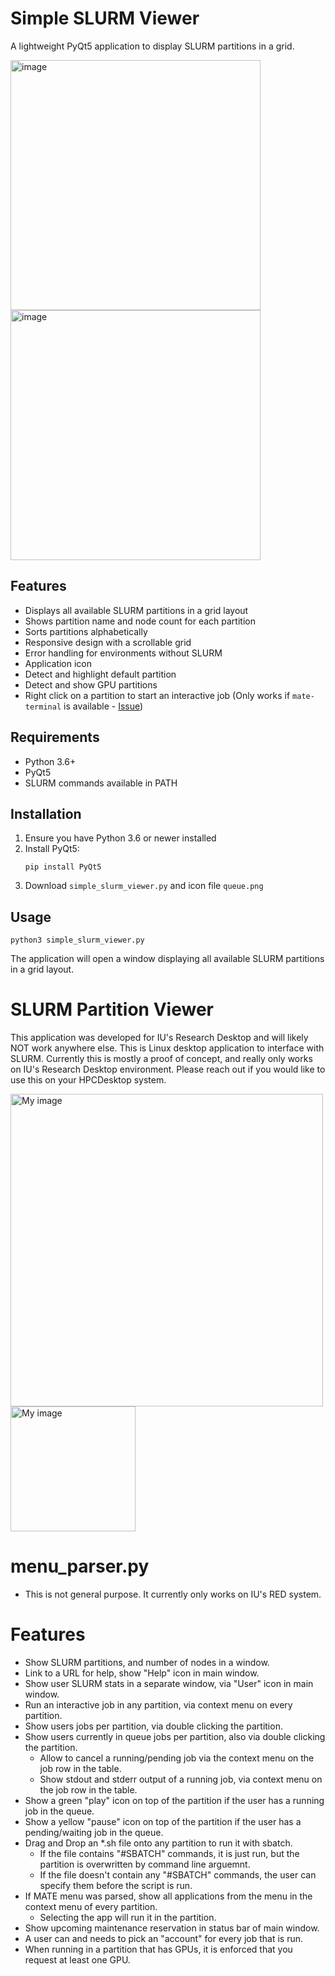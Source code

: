 # Simple SLURM Viewer
A lightweight PyQt5 application to display SLURM partitions in a grid.

<img width="400" alt="image" src="https://github.com/user-attachments/assets/5a1e51dd-b34d-4cb0-8b2f-30aa601b7a39" />
<img width="400" alt="image" src="https://github.com/user-attachments/assets/6769c51f-d0c2-4d32-8210-2560d45c8a57" />

## Features
- Displays all available SLURM partitions in a grid layout
- Shows partition name and node count for each partition
- Sorts partitions alphabetically
- Responsive design with a scrollable grid
- Error handling for environments without SLURM
- Application icon
- Detect and highlight default partition
- Detect and show GPU partitions
- Right click on a partition to start an interactive job (Only works if `mate-terminal` is available - [Issue](https://github.com/RobertHenschel/slurm-desktop/issues/4))

## Requirements
- Python 3.6+
- PyQt5
- SLURM commands available in PATH

## Installation
1. Ensure you have Python 3.6 or newer installed
2. Install PyQt5:
   ```
   pip install PyQt5
   ```
3. Download `simple_slurm_viewer.py` and icon file `queue.png`

## Usage
```
python3 simple_slurm_viewer.py
```
The application will open a window displaying all available SLURM partitions in a grid layout.

# SLURM Partition Viewer
This application was developed for IU's Research Desktop and will likely NOT work anywhere else. This is Linux desktop application to interface with SLURM. Currently this is mostly a proof of concept, and really only works on IU's Research Desktop environment. Please reach out if you would like to use this on your HPCDesktop system.

<img src="https://github.com/user-attachments/assets/41f8bed9-133b-4e2a-b2cc-5e9d26cb29f9" alt="My image" width="500" />
<img src="https://github.com/user-attachments/assets/130006ff-5a5f-4ce7-ac14-cc1e50c3a356" alt="My image" width="200" />

# menu_parser.py
- This is not general purpose. It currently only works on IU's RED system.

# Features
- Show SLURM partitions, and number of nodes in a window.
- Link to a URL for help, show "Help" icon in main window.
- Show user SLURM stats in a separate window, via "User" icon in main window.
- Run an interactive job in any partition, via context menu on every partition.
- Show users jobs per partition, via double clicking the partition.
- Show users currently in queue jobs per partition, also via double clicking the partition.
  - Allow to cancel a running/pending job via the context menu on the job row in the table.
  - Show stdout and stderr output of a running job, via context menu on the job row in the table.
- Show a green "play" icon on top of the partition if the user has a running job in the queue.
- Show a yellow "pause" icon on top of the partition if the user has a pending/waiting job in the queue.
- Drag and Drop an *.sh file onto any partition to run it with sbatch.
  - If the file contains "#SBATCH" commands, it is just run, but the partition is overwritten by command line arguemnt.
  - If the file doesn't contain any "#SBATCH" commands, the user can specify them before the script is run.
- If MATE menu was parsed, show all applications from the menu in the context menu of every partition.
  - Selecting the app will run it in the partition.
- Show upcoming maintenance reservation in status bar of main window.
- A user can and needs to pick an "account" for every job that is run.
- When running in a partition that has GPUs, it is enforced that you request at least one GPU.

